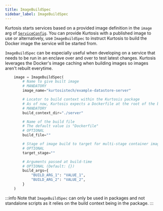 ```yaml
---
title: ImageBuildSpec
sidebar_label: ImageBuildSpec
---
```


Kurtosis starts services based on a provided image definition in the `image` arg of [`ServiceConfig`](./service-config.md). You can provide Kurtosis with a published image to use or alternatively, use `ImageBuildSpec` to instruct Kurtosis to build the Docker image the service will be started from.

`ImageBuildSpec` can be especially useful when developing on a service that needs to be run in an enclave over and over to test latest changes. Kurtosis leverages the Docker's image caching when building images so images aren't rebuilt everytime.

```python
    image = ImageBuildSpec(
        # Name to give built image
        # MANDATORY
        image_name="kurtosistech/example-datastore-server"

        # Locator to build context within the Kurtosis package
        # As of now, Kurtosis expects a Dockerfile at the root of the build context
        # MANDATORY
        build_context_dir="./server"

        # Name of the build file
        # The default value is "Dockerfile"
        # OPTIONAL
        build_file=""

        # Stage of image build to target for multi-stage container image
        # OPTIONAL
        target_stage=""

        # Arguments passed at build-time
        # OPTIONAL (Default: {})
        build_args={
            "BUILD_ARG_1": "VALUE_1",
            "BUILD_ARG_2": "VALUE_2",
        }
    )
```
:::info
Note that `ImageBuildSpec` can only be used in packages and not standalone scripts as it relies on the build context being in the package.
:::
